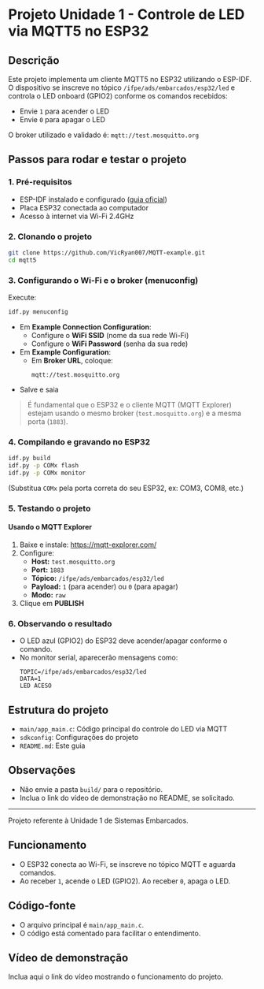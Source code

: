# Projeto Unidade 1 - Controle de LED via MQTT5 no ESP32

## Descrição
Este projeto implementa um cliente MQTT5 no ESP32 utilizando o ESP-IDF. O dispositivo se inscreve no tópico `/ifpe/ads/embarcados/esp32/led` e controla o LED onboard (GPIO2) conforme os comandos recebidos:
- Envie `1` para acender o LED
- Envie `0` para apagar o LED

O broker utilizado e validado é: `mqtt://test.mosquitto.org`

## Passos para rodar e testar o projeto

### 1. Pré-requisitos
- ESP-IDF instalado e configurado ([guia oficial](https://docs.espressif.com/projects/esp-idf/pt/latest/esp32/get-started/))
- Placa ESP32 conectada ao computador
- Acesso à internet via Wi-Fi 2.4GHz

### 2. Clonando o projeto
```sh
git clone https://github.com/VicRyan007/MQTT-example.git
cd mqtt5
```

### 3. Configurando o Wi-Fi e o broker (menuconfig)
Execute:
```sh
idf.py menuconfig
```
- Em **Example Connection Configuration**:
  - Configure o **WiFi SSID** (nome da sua rede Wi-Fi)
  - Configure o **WiFi Password** (senha da sua rede)
- Em **Example Configuration**:
  - Em **Broker URL**, coloque:
    ```
    mqtt://test.mosquitto.org
    ```
- Salve e saia

> É fundamental que o ESP32 e o cliente MQTT (MQTT Explorer) estejam usando o mesmo broker (`test.mosquitto.org`) e a mesma porta (`1883`).

### 4. Compilando e gravando no ESP32
```sh
idf.py build
idf.py -p COMx flash
idf.py -p COMx monitor
```
(Substitua `COMx` pela porta correta do seu ESP32, ex: COM3, COM8, etc.)

### 5. Testando o projeto

#### Usando o MQTT Explorer
1. Baixe e instale: https://mqtt-explorer.com/
2. Configure:
   - **Host:** `test.mosquitto.org`
   - **Port:** `1883`
   - **Tópico:** `/ifpe/ads/embarcados/esp32/led`
   - **Payload:** `1` (para acender) ou `0` (para apagar)
   - **Modo:** `raw`
3. Clique em **PUBLISH**

### 6. Observando o resultado
- O LED azul (GPIO2) do ESP32 deve acender/apagar conforme o comando.
- No monitor serial, aparecerão mensagens como:
  ```
  TOPIC=/ifpe/ads/embarcados/esp32/led
  DATA=1
  LED ACESO
  ```

## Estrutura do projeto
- `main/app_main.c`: Código principal do controle do LED via MQTT
- `sdkconfig`: Configurações do projeto
- `README.md`: Este guia

## Observações
- Não envie a pasta `build/` para o repositório.
- Inclua o link do vídeo de demonstração no README, se solicitado.

---

Projeto referente à Unidade 1 de Sistemas Embarcados.

## Funcionamento
- O ESP32 conecta ao Wi-Fi, se inscreve no tópico MQTT e aguarda comandos.
- Ao receber `1`, acende o LED (GPIO2). Ao receber `0`, apaga o LED.

## Código-fonte
- O arquivo principal é `main/app_main.c`.
- O código está comentado para facilitar o entendimento.

## Vídeo de demonstração
Inclua aqui o link do vídeo mostrando o funcionamento do projeto.
